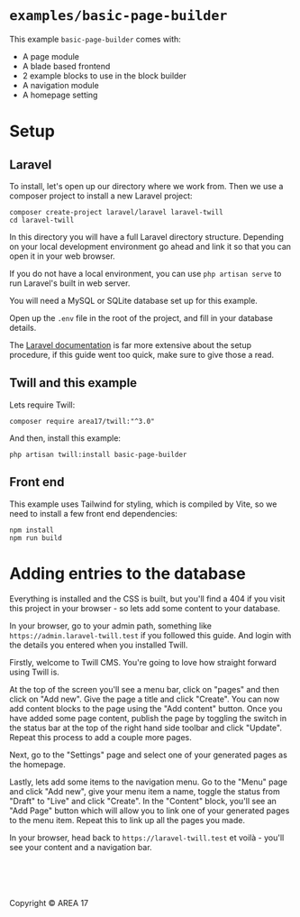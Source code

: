 # `examples/basic-page-builder`

This example `basic-page-builder` comes with:

* A page module
* A blade based frontend
* 2 example blocks to use in the block builder
* A navigation module
* A homepage setting

# Setup

## Laravel

To install, let's open up our directory where we work from. Then we use a composer project to install a new Laravel project:

```
composer create-project laravel/laravel laravel-twill
cd laravel-twill
```

In this directory you will have a full Laravel directory structure. Depending on your local development environment go ahead and link it so that you can open it in your web browser.

If you do not have a local environment, you can use `php artisan serve` to run Laravel's built in web server.

You will need a MySQL or SQLite database set up for this example.

Open up the `.env` file in the root of the project, and fill in your database details. 

The [Laravel documentation](https://laravel.com/docs/10.x) is far more extensive about the setup procedure, if this guide went too quick, make sure to give those a read.

## Twill and this example

Lets require Twill:

```
composer require area17/twill:"^3.0"
```

And then, install this example:

```
php artisan twill:install basic-page-builder
```

## Front end

This example uses Tailwind for styling, which is compiled by Vite, so we need to install a few front end dependencies:

```
npm install
npm run build
```

# Adding entries to the database

Everything is installed and the CSS is built, but you'll find a 404 if you visit this project in your browser - so lets add some content to your database.

In your browser, go to your admin path, something like `https://admin.laravel-twill.test` if you followed this guide. And login with the details you entered when you installed Twill.

Firstly, welcome to Twill CMS. You're going to love how straight forward using Twill is. 

At the top of the screen you'll see a menu bar, click on "pages" and then click on "Add new". Give the page a title and click "Create". You can now add content blocks to the page using the "Add content" button. Once you have added some page content, publish the page by toggling the switch in the status bar at the top of the right hand side toolbar and click "Update". 
Repeat this process to add a couple more pages.

Next, go to the "Settings" page and select one of your generated pages as the homepage.

Lastly, lets add some items to the navigation menu. Go to the "Menu" page and click "Add new", give your menu item a name, toggle the status from "Draft" to "Live" and click "Create". In the "Content" block, you'll see an "Add Page" button which will allow you to link one of your generated pages to the menu item. 
Repeat this to link up all the pages you made.

In your browser, head back to `https://laravel-twill.test` et voilà - you'll see your content and a navigation bar.

<br><br><br><br>
Copyright © AREA 17

